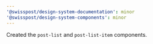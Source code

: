 ```yaml
---
'@swisspost/design-system-documentation': minor
'@swisspost/design-system-components': minor
---
```


Created the `post-list` and `post-list-item` components.
